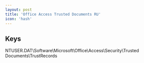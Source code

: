 ```yaml
---
layout: post
title: 'Office Access Trusted Documents RU'
icon: 'hash'
---
```


## Keys

NTUSER.DAT\Software\Microsoft\Office\Access\Security\Trusted Documents\TrustRecords

